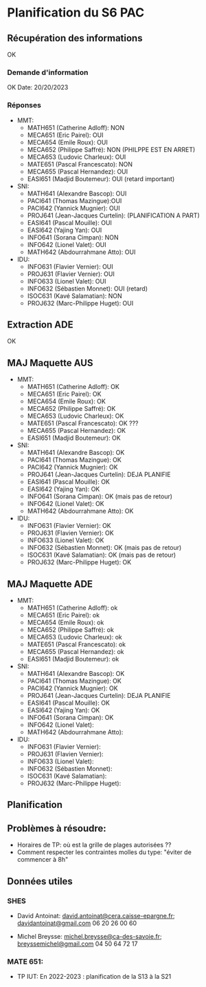 # Planification du S6 PAC

## Récupération des informations

OK

### Demande d'information

OK
Date: 20/20/2023

### Réponses 

* MMT:
    * MATH651 (Catherine Adloff): NON
    * MECA651 (Eric Pairel): OUI
    * MECA654 (Emile Roux): OUI
    * MECA652 (Philippe Saffré): NON (PHILPPE EST EN ARRET)
    * MECA653 (Ludovic Charleux):  OUI
    * MATE651 (Pascal Francescato):  NON 
    * MECA655 (Pascal Hernandez): OUI
    * EASI651 (Madjid Boutemeur): OUI (retard important)
* SNI:
    * MATH641 (Alexandre Bascop):  OUI
    * PACI641 (Thomas Mazingue):OUI
    * PACI642 (Yannick Mugnier): OUI
    * PROJ641 (Jean-Jacques Curtelin): (PLANIFICATION A PART)
    * EASI641 (Pascal Mouille): OUI
    * EASI642 (Yajing Yan): OUI
    * INFO641 (Sorana Cimpan): NON
    * INFO642 (Lionel Valet): OUI
    * MATH642 (Abdourrahmane Atto): OUI 
* IDU:
    * INFO631 (Flavier Vernier): OUI
    * PROJ631 (Flavier Vernier):  OUI
    * INFO633 (Lionel Valet): OUI
    * INFO632 (Sébastien Monnet): OUI (retard)
    * ISOC631 (Kavé Salamatian): NON
    * PROJ632 (Marc-Philippe Huget): OUI

## Extraction ADE

OK

## MAJ Maquette AUS

* MMT:
    * MATH651 (Catherine Adloff): OK
    * MECA651 (Eric Pairel): OK
    * MECA654 (Emile Roux): OK
    * MECA652 (Philippe Saffré): OK
    * MECA653 (Ludovic Charleux): OK
    * MATE651 (Pascal Francescato): OK ???
    * MECA655 (Pascal Hernandez): OK
    * EASI651 (Madjid Boutemeur): OK
* SNI:
    * MATH641 (Alexandre Bascop): OK
    * PACI641 (Thomas Mazingue): OK
    * PACI642 (Yannick Mugnier): OK
    * PROJ641 (Jean-Jacques Curtelin):  DEJA PLANIFIE 
    * EASI641 (Pascal Mouille): OK
    * EASI642 (Yajing Yan): OK
    * INFO641 (Sorana Cimpan):  OK (mais pas de retour)
    * INFO642 (Lionel Valet): OK
    * MATH642 (Abdourrahmane Atto): OK
* IDU:
    * INFO631 (Flavier Vernier): OK
    * PROJ631 (Flavien Vernier): OK 
    * INFO633 (Lionel Valet): OK
    * INFO632 (Sébastien Monnet): OK (mais pas de retour)
    * ISOC631 (Kavé Salamatian): OK (mais pas de retour)
    * PROJ632 (Marc-Philippe Huget): OK

## MAJ Maquette ADE

* MMT:
    * MATH651 (Catherine Adloff): ok
    * MECA651 (Eric Pairel): ok
    * MECA654 (Emile Roux): ok
    * MECA652 (Philippe Saffré): ok
    * MECA653 (Ludovic Charleux): ok
    * MATE651 (Pascal Francescato): ok
    * MECA655 (Pascal Hernandez): ok
    * EASI651 (Madjid Boutemeur): ok
* SNI:
    * MATH641 (Alexandre Bascop): OK
    * PACI641 (Thomas Mazingue): OK
    * PACI642 (Yannick Mugnier): OK
    * PROJ641 (Jean-Jacques Curtelin):  DEJA PLANIFIE 
    * EASI641 (Pascal Mouille): OK
    * EASI642 (Yajing Yan): OK
    * INFO641 (Sorana Cimpan): OK
    * INFO642 (Lionel Valet): 
    * MATH642 (Abdourrahmane Atto): 
* IDU:
    * INFO631 (Flavier Vernier): 
    * PROJ631 (Flavien Vernier): 
    * INFO633 (Lionel Valet): 
    * INFO632 (Sébastien Monnet): 
    * ISOC631 (Kavé Salamatian): 
    * PROJ632 (Marc-Philippe Huget): 



## Planification

## Problèmes à résoudre:

* Horaires de TP: où est la grille de plages autorisées ??
* Comment respecter les contraintes molles du type: "éviter de commencer à 8h"

## Données utiles

### SHES

* David Antoinat:  david.antoinat@cera.caisse-epargne.fr; davidantoinat@gmail.com 06 20 26 00 60


* Michel Breysse:  michel.breysse@ca-des-savoie.fr; breyssemichel@gmail.com  04 50 64 72 17



### MATE 651: 
* TP IUT:
    En 2022-2023 : planification de la S13 à la S21

